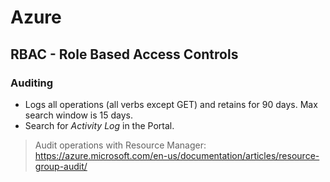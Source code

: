 # Azure

## RBAC - Role Based Access Controls

### Auditing

* Logs all operations (all verbs except GET) and retains for 90 days. Max search window is 15 days.
* Search for _Activity Log_ in the Portal.

> Audit operations with Resource Manager: <https://azure.microsoft.com/en-us/documentation/articles/resource-group-audit/>

